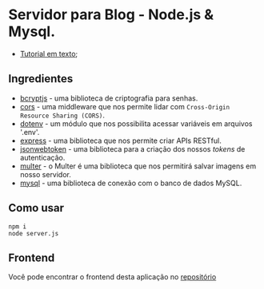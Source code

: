 # Servidor para Blog - Node.js & Mysql.

- [Tutorial em texto]();

## Ingredientes

- [bcryptjs](https://www.npmjs.com/package/bcryptjs) - uma biblioteca de criptografia para senhas.
- [cors](https://www.npmjs.com/package/cors) - uma middleware que nos permite lidar com `Cross-Origin Resource Sharing (CORS)`.
- [dotenv](https://www.npmjs.com/package/dotenv) - um módulo que nos possibilita acessar variáveis em arquivos '.env'.
- [express](https://www.npmjs.com/package/express) - uma biblioteca que nos permite criar APIs RESTful.
- [jsonwebtoken](https://www.npmjs.com/package/jsonwebtoken) - uma biblioteca para a criação dos nossos _tokens_ de autenticação.
- [multer](https://www.npmjs.com/package/multer) - o Multer é uma biblioteca que nos permitirá salvar imagens em nosso servidor.
- [mysql](https://www.npmjs.com/package/mysql) - uma biblioteca de conexão com o banco de dados MySQL.

## Como usar

```
npm i
node server.js
```

## Frontend

Você pode encontrar o frontend desta aplicação no [repositório](https://github.com/Gondrak08/blog-platform)
